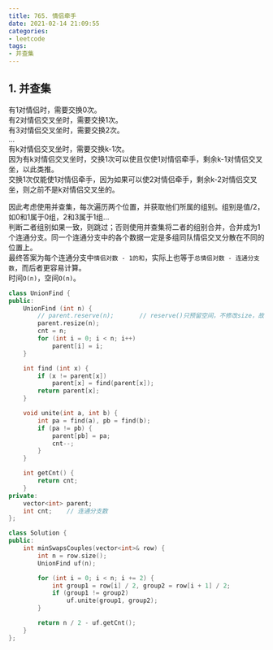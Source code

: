 ```yaml
---
title: 765. 情侣牵手
date: 2021-02-14 21:09:55
categories: 
- leetcode
tags: 
- 并查集
---
```

## 1. 并查集
有1对情侣时，需要交换0次。  
有2对情侣交叉坐时，需要交换1次。  
有3对情侣交叉坐时，需要交换2次。  
...  
有k对情侣交叉坐时，需要交换k-1次。  
因为有k对情侣交叉坐时，交换1次可以使且仅使1对情侣牵手，剩余k-1对情侣交叉坐，以此类推。  
交换1次仅能使1对情侣牵手，因为如果可以使2对情侣牵手，剩余k-2对情侣交叉坐，则之前不是k对情侣交叉坐的。  
  
因此考虑使用并查集，每次遍历两个位置，并获取他们所属的组别。组别是值/2，如0和1属于0组，2和3属于1组...  
判断二者组别如果一致，则跳过；否则使用并查集将二者的组别合并，合并成为1个连通分支。同一个连通分支中的各个数据一定是多组同队情侣交叉分散在不同的位置上。  
最终答案为每个连通分支中`情侣对数 - 1的和`，实际上也等于`总情侣对数 - 连通分支数`，而后者更容易计算。  
时间`O(n)`，空间`O(n)`。  
```cpp
class UnionFind {
public:
    UnionFind (int n) {
        // parent.reserve(n);       // reserve()只预留空间，不修改size，故修改后不能直接访问
        parent.resize(n);
        cnt = n;
        for (int i = 0; i < n; i++)
            parent[i] = i;
    }

    int find (int x) {
        if (x != parent[x])
            parent[x] = find(parent[x]);
        return parent[x];
    }

    void unite(int a, int b) {
        int pa = find(a), pb = find(b);
        if (pa != pb) {
            parent[pb] = pa;
            cnt--;
        }
    }

    int getCnt() {
        return cnt;
    }
private:
    vector<int> parent;
    int cnt;    // 连通分支数
};

class Solution {
public:
    int minSwapsCouples(vector<int>& row) {
        int n = row.size();
        UnionFind uf(n);

        for (int i = 0; i < n; i += 2) {
            int group1 = row[i] / 2, group2 = row[i + 1] / 2;
            if (group1 != group2)
                uf.unite(group1, group2);
        }

        return n / 2 - uf.getCnt();
    }
};
```